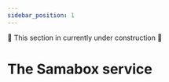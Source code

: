 ```yaml
---
sidebar_position: 1
---
```


🚧 This section in currently under construction 🚧 

# The Samabox service
